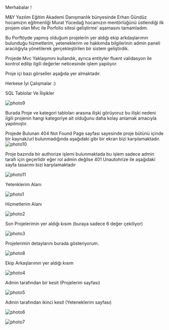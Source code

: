 Merhabalar ! 

M&Y Yazılım Eğitim Akademi Danışmanlık bünyesinde Erhan Gündüz hocamızın eğitmenliği Murat Yücedağ hocamızın mentörlüğünü üstlendiği ilk projem olan Mvc ile Porfolio sitesi geliştirme' aşamasını tamamladım.

Bu Porftöyde yapmış olduğum projelerin yer aldığı ekip arkdaşlarımın bulunduğu hizmetlerim, yeteneklerim  ve hakkımda bilgilerinin admin paneli aracılığıyla yönetilerek gerçekleştirilen bir sistem geliştirdik.

Projede Mvc Yaklaşımını kullandık, ayrıca entityler fluent validasyon ile kontrol edilip ilgili değerler neticesinde işlem yapılıyor.

Proje içi bazı görseller aşağıda yer almaktadır.

Herkese İyi Çalışmalar :)

SQL Tablolar Ve İlişikler

![photo9](https://github.com/Sinantosun/PortfolioSinanTosun/assets/145317724/3d4ebc60-eb68-42b4-8424-439ce6fddd84)

Burada Proje ve kategori tabloları arasına ilişki görüyoruz bu ilişki nedeni ilgili projenin hangi kategoriye ait olduğunu daha kolay anlamak amacıyla yapılmıştır.


Projede Bulunan 404 Not Found Page sayfası sayesinde proje bütünü içinde bir kaynak/url bulunmadığında aşağıdaki gibi bir ekran bizi karşılamaktadır.
![photo10](https://github.com/Sinantosun/PortfolioSinanTosun/assets/145317724/68715819-1f23-4e84-94ca-d4c02febd487)


Proje bazında bir authorize işlemi bulunmaktada bu işlem sadece admin tarafı için geçerlidir eğer rol admin değilse 401 Unautohrize ile aşağıdaki sayfa tasarımı bizi karşılamaktadır

![photo11](https://github.com/Sinantosun/PortfolioSinanTosun/assets/145317724/cb96efc1-b460-4d63-affe-263fe3bf9596)


Yetenklerim Alanı 

![photo1](https://github.com/Sinantosun/PortfolioSinanTosun/assets/145317724/dfe5ed44-1046-46b1-88a7-106065986009)

Hizmetlerim Alanı

![photo2](https://github.com/Sinantosun/PortfolioSinanTosun/assets/145317724/da1adac3-c7c0-400b-939b-fc1d36efd727)

Son Projelerimin yer aldığı kısım (buraya sadece 6 değer çekiliyor)

![photo3](https://github.com/Sinantosun/PortfolioSinanTosun/assets/145317724/94830bda-9266-4ac3-8701-2b64f2154ed5)

Projelerimin detaylarını burada gösteriyorum.

![photo8](https://github.com/Sinantosun/PortfolioSinanTosun/assets/145317724/52664d41-e652-4cd4-bc2d-054c619234c4)

Ekip Arkaşlarımın yer aldığı kısım

![photo4](https://github.com/Sinantosun/PortfolioSinanTosun/assets/145317724/ec68d28b-2b7f-4cc2-87f0-37b6851daa77)

Admin tarafından bir kesit (Projelerim sayfası)

![photo5](https://github.com/Sinantosun/PortfolioSinanTosun/assets/145317724/65bac980-c502-43b8-9b2a-1331ecc1d7ab)

Admin tarafından ikinci kesit (Yeteneklerim sayfası)

![photo6](https://github.com/Sinantosun/PortfolioSinanTosun/assets/145317724/b6a889bf-e19a-4012-aff0-216c2ec9aec2)

![photo7](https://github.com/Sinantosun/PortfolioSinanTosun/assets/145317724/263672c7-25db-4022-a5db-1fb1ebffe7ea)

